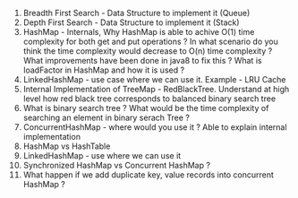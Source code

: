 1. Breadth First Search - Data Structure to implement it (Queue)
2. Depth First Search - Data Structure to implement it (Stack)
3. HashMap - Internals, Why HashMap is able to achive O(1) time complexity for both get and put operations ? In what scenario do you think the time complexity would decrease to O(n) time complexity ? What improvements have been done in java8 to fix this ? What is loadFactor in HashMap and how it is used ?
4. LinkedHashMap - use case where we can use it. Example - LRU Cache
5. Internal Implementation of TreeMap - RedBlackTree. Understand at high level how red black tree corresponds to balanced binary search tree
6. What is binary search tree ? What would be the time complexity of searching an element in binary serach Tree ?
7. ConcurrentHashMap - where would you use it ? Able to explain internal implementation
8. HashMap vs HashTable
9. LinkedHashMap - use where we can use it
10. Synchronized HashMap vs Concurrent HashMap ?
11. What happen if we add duplicate key, value records into concurrent HashMap ?
